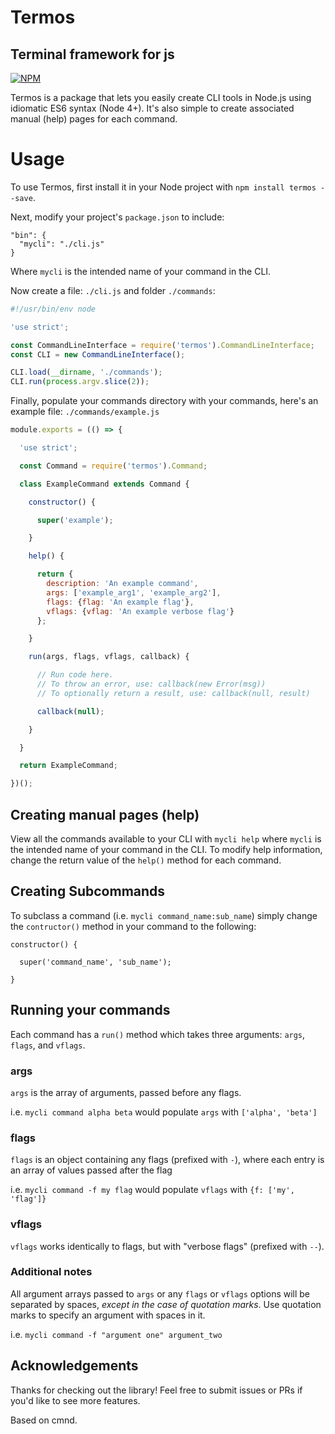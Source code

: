 # Termos
## Terminal framework for js

[![NPM](https://nodei.co/npm/termos.png?downloads=true&downloadRank=true&stars=true)](https://nodei.co/npm/termos/)

Termos is a package that lets you easily create CLI tools in Node.js using
idiomatic ES6 syntax (Node 4+). It's also simple to create associated manual
(help) pages for each command.

# Usage

To use Termos, first install it in your Node project with `npm install termos --save`.

Next, modify your project's `package.json` to include:

```
"bin": {
  "mycli": "./cli.js"
}
```

Where `mycli` is the intended name of your command in the CLI.

Now create a file: `./cli.js` and folder `./commands`:

```javascript
#!/usr/bin/env node

'use strict';

const CommandLineInterface = require('termos').CommandLineInterface;
const CLI = new CommandLineInterface();

CLI.load(__dirname, './commands');
CLI.run(process.argv.slice(2));
```

Finally, populate your commands directory with your commands, here's an example
file: `./commands/example.js`

```javascript
module.exports = (() => {

  'use strict';

  const Command = require('termos').Command;

  class ExampleCommand extends Command {

    constructor() {

      super('example');

    }

    help() {

      return {
        description: 'An example command',
        args: ['example_arg1', 'example_arg2'],
        flags: {flag: 'An example flag'},
        vflags: {vflag: 'An example verbose flag'}
      };

    }

    run(args, flags, vflags, callback) {

      // Run code here.
      // To throw an error, use: callback(new Error(msg))
      // To optionally return a result, use: callback(null, result)

      callback(null);

    }

  }

  return ExampleCommand;

})();
```

## Creating manual pages (help)

View all the commands available to your CLI with `mycli help` where `mycli` is
the intended name of your command in the CLI. To modify help information,
change the return value of the `help()` method for each command.

## Creating Subcommands

To subclass a command (i.e. `mycli command_name:sub_name`) simply change the `contructor()`
method in your command to the following:

```
constructor() {

  super('command_name', 'sub_name');

}
```

## Running your commands

Each command has a `run()` method which takes three arguments: `args`, `flags`,
and `vflags`.

### args

`args` is the array of arguments, passed before any flags.

i.e. `mycli command alpha beta` would populate `args` with `['alpha', 'beta']`

### flags

`flags` is an object containing any flags (prefixed with `-`), where each entry
is an array of values passed after the flag

i.e. `mycli command -f my flag` would populate `vflags` with `{f: ['my', 'flag']}`

### vflags

`vflags` works identically to flags, but with "verbose flags" (prefixed
with `--`).

### Additional notes

All argument arrays passed to `args` or any `flags` or `vflags` options will
be separated by spaces, *except in the case of quotation marks*. Use
quotation marks to specify an argument with spaces in it.

i.e. `mycli command -f "argument one" argument_two`

## Acknowledgements

Thanks for checking out the library! Feel free to submit issues or PRs if you'd
like to see more features.

Based on cmnd.
